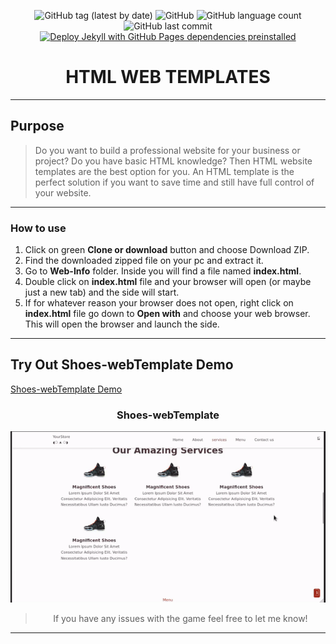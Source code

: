 <div align="center">

![GitHub tag (latest by date)](https://img.shields.io/github/v/tag/DSDmark/Shoes-webTemplate)
![GitHub](https://img.shields.io/github/license/DSDmark/Shoes-webTemplate)
![GitHub language count](https://img.shields.io/github/languages/count/DSDmark/Shoes-webTemplate)
![GitHub last commit](https://img.shields.io/github/last-commit/DSDmark/Shoes-webTemplate)
[![Deploy Jekyll with GitHub Pages dependencies preinstalled](https://github.com/DSDmark/Shoes-webTemplate/actions/workflows/jekyll-gh-pages.yml/badge.svg)](https://github.com/DSDmark/Shoes-webTemplate/actions/workflows/jekyll-gh-pages.yml)


# HTML WEB TEMPLATES

<div>

---

<div align="center">

<div align="left">

## Purpose

> Do you want to build a professional website for your business or project? Do you have basic HTML knowledge? Then HTML website templates are the best option for you. An HTML template is the perfect solution if you want to save time and still have full control of your website.

---

### How to use

1. Click on green **Clone or download** button and choose Download ZIP.
2. Find the downloaded zipped file on your pc and extract it.
3. Go to **Web-Info** folder. Inside you will find a file named **index.html**.
4. Double click on **index.html** file and your browser will open (or maybe just a new tab) and the side will start.
5. If for whatever reason your browser does not open, right click on **index.html** file go down to **Open with** and choose your web browser. This will open the browser and launch the side.

---

## Try Out Shoes-webTemplate Demo

<a href="https://dsdmark.github.io/Shoes-webTemplate/" alt="Shoes-webTemplate Demo">Shoes-webTemplate Demo</a>

</div>

### Shoes-webTemplate

![Shoes-webTemplate preview](assets/images/preview.gif "Shoes-webTemplate")

</div>

> If you have any issues with the game feel free to let me know!

---
